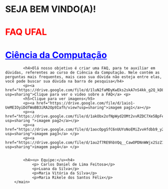 <!DOCTYPE.html>
<html>
    <head>
        <meta charset="UTF-8" />
        <title>FAQ UFAL</title>
    </head>
    <body>
        <main>
            <h1>SEJA BEM VINDO(A)! </h1>
            <h1 style="color:red">FAQ UFAL</h1>
            <h1 style="color:blue"> <u>Ciência da Computação </u></h1>

            <h4>Olá nosso objetivo é criar uma FAQ, para te auxiliar em dúvidas, referentes ao curso de Ciência da Computação. Nele contém as perguntas mais frequentes, mais caso sua dúvida não esteja entre elas, você pode buscar sua dúvida na barra de pesquisa</h4>
            <p><a href="https://drive.google.com/file/d/1luN2faMDyKwEks2skA7nS4kk_g2Q_kD8/view?usp=sharing">Clique para ver o video sobre a FAQ</a> <p>
            <h5>Clique para ver imagens</h5>
            <p><a href="https://drive.google.com/file/d/1aio1-UeMEIOyiDdfWoBB3iRA2Op9Iafh/view?usp=sharing">imagem pag1</a></p>
            <p><a href="https://drive.google.com/file/d/1akObx2ofNpWyd2OMt2vvRZDC7Xe5BpFe/view?usp=sharing ">imagem pag2</a></p>
            <p><a href="https://drive.google.com/file/d/1aocOpgSfC6nUUYoNoEMiZvvHfdbb9_y2/view?usp=sharing">imagem pag3</a> </p>
            <p><a href="https://drive.google.com/file/d/1au2f7RE9hbVQq__CawOPDNnWWjx2SzZ1/view?usp=sharing">imagem pag4</a> </p>
        

            <h4><u> Equipe:</u><h4>
                <p> Carlos Daniel de Lima Feitosa</p>
                <p>Luana da Silva</p>
                <p>Maria Vitória da Silva</p>
                <p>Maria Rikele dos Santos Félix</p>
        </main>
  </body>
</html>
